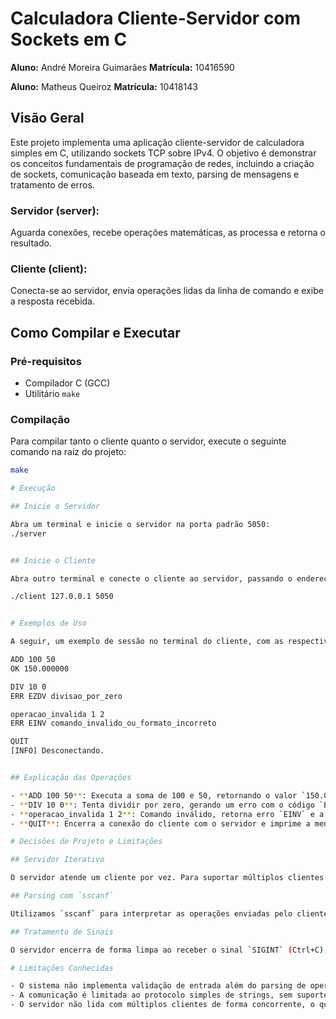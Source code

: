# Calculadora Cliente-Servidor com Sockets em C

**Aluno:** André Moreira Guimarães 
**Matrícula:** 10416590

**Aluno:** Matheus Queiroz 
**Matrícula:** 10418143

## Visão Geral

Este projeto implementa uma aplicação cliente-servidor de calculadora simples em C, utilizando sockets TCP sobre IPv4. O objetivo é demonstrar os conceitos fundamentais de programação de redes, incluindo a criação de sockets, comunicação baseada em texto, parsing de mensagens e tratamento de erros.

### Servidor (server):  
Aguarda conexões, recebe operações matemáticas, as processa e retorna o resultado.

### Cliente (client):  
Conecta-se ao servidor, envia operações lidas da linha de comando e exibe a resposta recebida.

## Como Compilar e Executar

### Pré-requisitos

- Compilador C (GCC)
- Utilitário `make`

### Compilação

Para compilar tanto o cliente quanto o servidor, execute o seguinte comando na raiz do projeto:

```bash
make

# Execução

## Inicie o Servidor

Abra um terminal e inicie o servidor na porta padrão 5050:
./server


## Inicie o Cliente

Abra outro terminal e conecte o cliente ao servidor, passando o endereço IP e a porta como parâmetros:

./client 127.0.0.1 5050


# Exemplos de Uso

A seguir, um exemplo de sessão no terminal do cliente, com as respectivas operações e respostas:

ADD 100 50
OK 150.000000

DIV 10 0
ERR EZDV divisao_por_zero

operacao_invalida 1 2
ERR EINV comando_invalido_ou_formato_incorreto

QUIT
[INFO] Desconectando.


## Explicação das Operações

- **ADD 100 50**: Executa a soma de 100 e 50, retornando o valor `150.000000`.
- **DIV 10 0**: Tenta dividir por zero, gerando um erro com o código `EZDV` e a mensagem `divisao_por_zero`.
- **operacao_invalida 1 2**: Comando inválido, retorna erro `EINV` e a mensagem `comando_invalido_ou_formato_incorreto`.
- **QUIT**: Encerra a conexão do cliente com o servidor e imprime a mensagem `[INFO] Desconectando`.

# Decisões de Projeto e Limitações

## Servidor Iterativo

O servidor atende um cliente por vez. Para suportar múltiplos clientes simultaneamente, seria necessário usar `fork()` ou threads, o que não foi implementado nesta versão.

## Parsing com `sscanf`

Utilizamos `sscanf` para interpretar as operações enviadas pelo cliente, devido à sua simplicidade e adequação ao protocolo. Há uma verificação de retorno para garantir que o parsing seja feito corretamente e de forma robusta.

## Tratamento de Sinais

O servidor encerra de forma limpa ao receber o sinal `SIGINT` (Ctrl+C), fechando corretamente o socket e garantindo que os recursos sejam liberados de maneira adequada.

# Limitações Conhecidas

- O sistema não implementa validação de entrada além do parsing de operações simples.
- A comunicação é limitada ao protocolo simples de strings, sem suporte a formatação complexa ou criptografia.
- O servidor não lida com múltiplos clientes de forma concorrente, o que significa que apenas um cliente pode ser atendido de cada vez.

